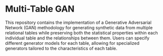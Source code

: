 # Multi-Table GAN

This repository contains the implementation of a Generative Adversarial Network (GAN) methodology for generating synthetic data from multiple relational tables while preserving both the statistical properties within each individual table and the relationships between them. Users can specify different generator models for each table, allowing for specialized generators tailored to the characteristics of each table.
